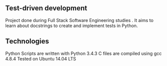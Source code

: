 ## Test-driven development
Project done during Full Stack Software Engineering studies . It aims to learn about docstrings to create and implement tests in Python.

## Technologies
Python Scripts are written with Python 3.4.3
C files are compiled using gcc 4.8.4
Tested on Ubuntu 14.04 LTS
